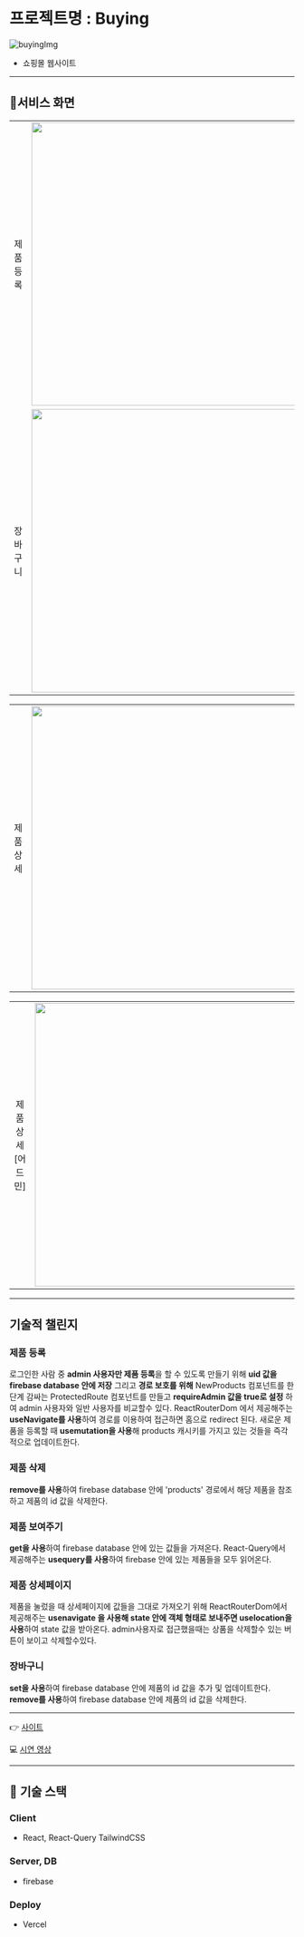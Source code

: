 # 프로젝트명 : Buying


![buyingImg](https://github.com/CircleSeok/Buying/assets/107212281/c778149e-4f1f-42de-a6e8-708b50fe637f)



- 쇼핑몰 웹사이트
---

## 🌱서비스 화면

<table>
 <tr>
    <td align="center" width="100" height="500">
      제품 등록
    </td>
    <td align="center">
      <img width="800" height="500" src="https://github.com/CircleSeok/Buying/assets/107212281/6f34d9f6-7fde-4712-a62c-02ca6d8a8965" />
    </td>
  </tr>
  <tr>
    <td align="center" width="100" height="500">
      장바구니
    </td>
    <td align="center">
      <img width="800" height="500" src="https://github.com/CircleSeok/Buying/assets/107212281/47e1c340-accb-4bf1-8769-c8c5b4cb7db7" />
    </td>
    </tr>
</table>

 <table>
 <tr>
    <td align="center" width="100" height="500">
      제품 상세
    </td>
    <td align="center">
      <img width="800" height="500" src="https://github.com/CircleSeok/Buying/assets/107212281/a0433fb9-5f73-4621-84fe-285590884825" />
    </td>
  </tr>
</table>

<table>
  <tr>
    <td align="center" width="100" height="500">
      제품 상세 [어드민]
    </td>
    <td align="center">
      <img width="800" height="500" src="https://github.com/CircleSeok/Buying/assets/107212281/25cd3089-7f0d-4ebb-b934-87caedcdda16" />
    </td>  
  </tr>
</table>

---
## 기술적 챌린지

### 제품 등록

로그인한 사람 중 **admin 사용자만 제품 등록**을 할 수 있도록 만들기 위해 **uid 값을  firebase database 안에 저장** 
그리고 **경로 보호를 위해** NewProducts 컴포넌트를 한 단계 감싸는 ProtectedRoute 컴포넌트를 만들고 **requireAdmin 값을 true로 설정** 하여 admin 사용자와 일반 사용자를 비교할수 있다.
ReactRouterDom 에서 제공해주는 **useNavigate를 사용**하여 경로를 이용하여 접근하면 홈으로 redirect 된다.
새로운 제품을 등록할 때 **usemutation을 사용**해 products 캐시키를 가지고 있는 것들을 즉각적으로 업데이트한다.

### 제품 삭제

**remove를 사용**하여  firebase database 안에 'products' 경로에서 해당 제품을 참조하고 제품의 id 값을 삭제한다.

### 제품 보여주기

**get을 사용**하여 firebase database 안에 있는 값들을 가져온다.
 React-Query에서 제공해주는 **usequery를 사용**하여 firebase 안에 있는 제품들을 모두 읽어온다.

### 제품 상세페이지

제품을 눌렀을 때 상세페이지에 값들을 그대로 가져오기 위해 ReactRouterDom에서 제공해주는 **usenavigate 을 사용해 state 안에 객체 형태로 보내주면 uselocation을 사용**하여 state 값을 받아온다.
admin사용자로 접근했을때는 상품을 삭제할수 있는 버튼이 보이고 삭제할수있다.

### 장바구니
**set을 사용**하여 firebase database 안에 제품의 id 값을 추가 및 업데이트한다.
**remove를 사용**하여  firebase database 안에 제품의 id 값을 삭제한다.



---

👉 [사이트](https://buying-wo4l.vercel.app/)

💻 [시연 영상](https://youtu.be/DowqId72K-I)

---

## 🔧 기술 스택

### Client  

- React, React-Query TailwindCSS

### Server, DB

- firebase

### Deploy

- Vercel
